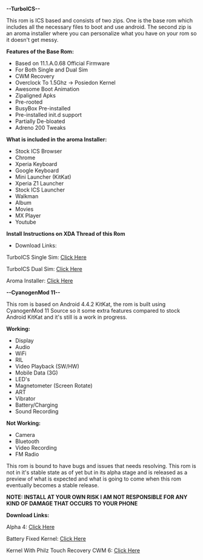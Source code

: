 **--TurboICS--**

This rom is ICS based and consists of two zips. One is the base rom which includes all the necessary files to boot and use android. The second zip is an aroma installer where you can personalize what you have on your rom so it doesn't get messy.

**Features of the Base Rom:**

- Based on 11.1.A.0.68 Official Firmware
- For Both Single and Dual Sim
- CWM Recovery
- Overclock To 1.5Ghz -> Posiedon Kernel
- Awesome Boot Animation
- Zipaligned Apks
- Pre-rooted
- BusyBox Pre-installed
- Pre-installed init.d support
- Partially De-bloated
- Adreno 200 Tweaks

**What is included in the aroma Installer:**

- Stock ICS Browser
- Chrome
- Xperia Keyboard
- Google Keyboard
- Mini Launcher (KitKat)
- Xperia Z1 Launcher
- Stock ICS Launcher
- Walkman
- Album
- Movies
- MX Player
- Youtube

**Install Instructions on XDA Thread of this Rom**

- Download Links:

TurboICS Single Sim: [Click Here](http://d-h.st/GiU)

TurboICS Dual Sim: [Click Here](http://d-h.st/QoK)

Aroma Installer: [Click Here](http://d-h.st/gXL)

**--CyanogenMod 11--**

This rom is based on Android 4.4.2 KitKat, the rom is built using CyanogenMod 11 Source so it some extra features compared to stock Android KitKat and it's still is a work in progress.

**Working:**

- Display
- Audio
- WiFi
- RIL
- Video Playback (SW/HW)
- Mobile Data (3G)
- LED's
- Magnetometer (Screen Rotate)
- ART
- Vibrator
- Battery/Charging
- Sound Recording

**Not Working:**

- Camera
- Bluetooth
- Video Recording
- FM Radio

This rom is bound to have bugs and issues that needs resolving. This rom is not in it's stable state as of yet but in its alpha stage and is released as a preview of what is expected and what is going to come when this rom eventually becomes a stable release.

**NOTE: INSTALL AT YOUR OWN RISK I AM NOT RESPONSIBLE FOR ANY KIND OF DAMAGE THAT OCCURS TO YOUR PHONE**

**Download Links:**

Alpha 4: [Click Here](https://mega.co.nz/#!d4l20Zba!xwRZ3twq58M5w8Jx6T8CzFQNUKDG_HngmEKM0UF48w0)

Battery Fixed Kernel: [Click Here](https://mega.co.nz/#!BlcFkThD!Wqp0rbBP1JNW9FDFbZfqh0aEbGxtD5HGW0QE5coEiBg)

Kernel With Philz Touch Recovery CWM 6: [Click Here](https://mega.co.nz/#!5sNSiChJ!R0xpEANtkABrQiyRQNzD2q2CmxF3wO56CHW3oWRycGE)


